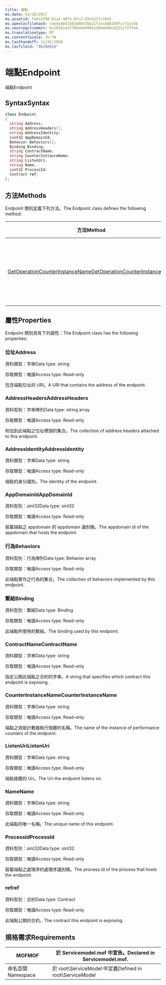 ```yaml
---
title: 端點
ms.date: 03/30/2017
ms.assetid: fe63370d-81a1-40f3-97c2-59cb357c78d2
ms.openlocfilehash: ceb4e4b41502b00d7bb21f1ecbd8249fccf1ce3b
ms.sourcegitcommit: bc293b14af795e0e999e3304dd40c0222cf2ffe4
ms.translationtype: MT
ms.contentlocale: zh-TW
ms.lasthandoff: 11/26/2020
ms.locfileid: "96288810"
---
```

# <a name="endpoint"></a><span data-ttu-id="66311-102">端點</span><span class="sxs-lookup"><span data-stu-id="66311-102">Endpoint</span></span>

<span data-ttu-id="66311-103">端點</span><span class="sxs-lookup"><span data-stu-id="66311-103">Endpoint</span></span>  
  
## <a name="syntax"></a><span data-ttu-id="66311-104">Syntax</span><span class="sxs-lookup"><span data-stu-id="66311-104">Syntax</span></span>  
  
```csharp
class Endpoint  
{  
  string Address;  
  string AddressHeaders[];  
  string AddressIdentity;  
  sint32 AppDomainId;  
  Behavior Behaviors[];  
  Binding Binding;  
  string ContractName;  
  string CounterInstanceName;  
  string ListenUri;  
  string Name;  
  sint32 ProcessId;  
  Contract ref;  
};  
```  
  
## <a name="methods"></a><span data-ttu-id="66311-105">方法</span><span class="sxs-lookup"><span data-stu-id="66311-105">Methods</span></span>  

 <span data-ttu-id="66311-106">Endpoint 類別定義下列方法。</span><span class="sxs-lookup"><span data-stu-id="66311-106">The Endpoint class defines the following method.</span></span>  
  
|<span data-ttu-id="66311-107">方法</span><span class="sxs-lookup"><span data-stu-id="66311-107">Method</span></span>|<span data-ttu-id="66311-108">描述</span><span class="sxs-lookup"><span data-stu-id="66311-108">Description</span></span>|  
|------------|-----------------|  
|[<span data-ttu-id="66311-109">GetOperationCounterInstanceName</span><span class="sxs-lookup"><span data-stu-id="66311-109">GetOperationCounterInstanceName</span></span>](getoperationcounterinstancename.md)|<span data-ttu-id="66311-110">擷取作業效能計數器執行個體名稱</span><span class="sxs-lookup"><span data-stu-id="66311-110">Retrieves the operation performance counter instance name</span></span>|  
  
## <a name="properties"></a><span data-ttu-id="66311-111">屬性</span><span class="sxs-lookup"><span data-stu-id="66311-111">Properties</span></span>  

 <span data-ttu-id="66311-112">Endpoint 類別具有下列屬性：</span><span class="sxs-lookup"><span data-stu-id="66311-112">The Endpoint class has the following properties:</span></span>  
  
### <a name="address"></a><span data-ttu-id="66311-113">位址</span><span class="sxs-lookup"><span data-stu-id="66311-113">Address</span></span>  

 <span data-ttu-id="66311-114">資料類型：字串</span><span class="sxs-lookup"><span data-stu-id="66311-114">Data type: string</span></span>  
  
 <span data-ttu-id="66311-115">存取類型：唯讀</span><span class="sxs-lookup"><span data-stu-id="66311-115">Access type: Read-only</span></span>  
  
 <span data-ttu-id="66311-116">包含端點位址的 URI。</span><span class="sxs-lookup"><span data-stu-id="66311-116">A URI that contains the address of the endpoint.</span></span>  
  
### <a name="addressheaders"></a><span data-ttu-id="66311-117">AddressHeaders</span><span class="sxs-lookup"><span data-stu-id="66311-117">AddressHeaders</span></span>  

 <span data-ttu-id="66311-118">資料型別：字串陣列</span><span class="sxs-lookup"><span data-stu-id="66311-118">Data type: string array</span></span>  
  
 <span data-ttu-id="66311-119">存取類型：唯讀</span><span class="sxs-lookup"><span data-stu-id="66311-119">Access type: Read-only</span></span>  
  
 <span data-ttu-id="66311-120">附加到此端點之位址標頭的集合。</span><span class="sxs-lookup"><span data-stu-id="66311-120">The collection of address headers attached to this endpoint.</span></span>  
  
### <a name="addressidentity"></a><span data-ttu-id="66311-121">AddressIdentity</span><span class="sxs-lookup"><span data-stu-id="66311-121">AddressIdentity</span></span>  

 <span data-ttu-id="66311-122">資料類型：字串</span><span class="sxs-lookup"><span data-stu-id="66311-122">Data type: string</span></span>  
  
 <span data-ttu-id="66311-123">存取類型：唯讀</span><span class="sxs-lookup"><span data-stu-id="66311-123">Access type: Read-only</span></span>  
  
 <span data-ttu-id="66311-124">端點的身分識別。</span><span class="sxs-lookup"><span data-stu-id="66311-124">The identity of the endpoint.</span></span>  
  
### <a name="appdomainid"></a><span data-ttu-id="66311-125">AppDomainId</span><span class="sxs-lookup"><span data-stu-id="66311-125">AppDomainId</span></span>  

 <span data-ttu-id="66311-126">資料型別：sint32</span><span class="sxs-lookup"><span data-stu-id="66311-126">Data type: sint32</span></span>  
  
 <span data-ttu-id="66311-127">存取類型：唯讀</span><span class="sxs-lookup"><span data-stu-id="66311-127">Access type: Read-only</span></span>  
  
 <span data-ttu-id="66311-128">裝載端點之 appdomain 的 appdomain 識別碼。</span><span class="sxs-lookup"><span data-stu-id="66311-128">The appdomain id of the appdomain that hosts the endpoint.</span></span>  
  
### <a name="behaviors"></a><span data-ttu-id="66311-129">行為</span><span class="sxs-lookup"><span data-stu-id="66311-129">Behaviors</span></span>  

 <span data-ttu-id="66311-130">資料型別：行為陣列</span><span class="sxs-lookup"><span data-stu-id="66311-130">Data type: Behavior array</span></span>  
  
 <span data-ttu-id="66311-131">存取類型：唯讀</span><span class="sxs-lookup"><span data-stu-id="66311-131">Access type: Read-only</span></span>  
  
 <span data-ttu-id="66311-132">此端點實作之行為的集合。</span><span class="sxs-lookup"><span data-stu-id="66311-132">The collection of behaviors implemented by this endpoint.</span></span>  
  
### <a name="binding"></a><span data-ttu-id="66311-133">繫結</span><span class="sxs-lookup"><span data-stu-id="66311-133">Binding</span></span>  

 <span data-ttu-id="66311-134">資料型別：繫結</span><span class="sxs-lookup"><span data-stu-id="66311-134">Data type: Binding</span></span>  
  
 <span data-ttu-id="66311-135">存取類型：唯讀</span><span class="sxs-lookup"><span data-stu-id="66311-135">Access type: Read-only</span></span>  
  
 <span data-ttu-id="66311-136">此端點所使用的繫結。</span><span class="sxs-lookup"><span data-stu-id="66311-136">The binding used by this endpoint.</span></span>  
  
### <a name="contractname"></a><span data-ttu-id="66311-137">ContractName</span><span class="sxs-lookup"><span data-stu-id="66311-137">ContractName</span></span>  

 <span data-ttu-id="66311-138">資料類型：字串</span><span class="sxs-lookup"><span data-stu-id="66311-138">Data type: string</span></span>  
  
 <span data-ttu-id="66311-139">存取類型：唯讀</span><span class="sxs-lookup"><span data-stu-id="66311-139">Access type: Read-only</span></span>  
  
 <span data-ttu-id="66311-140">指定公開此端點之合約的字串。</span><span class="sxs-lookup"><span data-stu-id="66311-140">A string that specifies which contract this endpoint is exposing.</span></span>  
  
### <a name="counterinstancename"></a><span data-ttu-id="66311-141">CounterInstanceName</span><span class="sxs-lookup"><span data-stu-id="66311-141">CounterInstanceName</span></span>  

 <span data-ttu-id="66311-142">資料類型：字串</span><span class="sxs-lookup"><span data-stu-id="66311-142">Data type: string</span></span>  
  
 <span data-ttu-id="66311-143">存取類型：唯讀</span><span class="sxs-lookup"><span data-stu-id="66311-143">Access type: Read-only</span></span>  
  
 <span data-ttu-id="66311-144">端點之效能計數器執行個體的名稱。</span><span class="sxs-lookup"><span data-stu-id="66311-144">The name of the instance of performance counters of the endpoint.</span></span>  
  
### <a name="listenuri"></a><span data-ttu-id="66311-145">ListenUri</span><span class="sxs-lookup"><span data-stu-id="66311-145">ListenUri</span></span>  

 <span data-ttu-id="66311-146">資料類型：字串</span><span class="sxs-lookup"><span data-stu-id="66311-146">Data type: string</span></span>  
  
 <span data-ttu-id="66311-147">存取類型：唯讀</span><span class="sxs-lookup"><span data-stu-id="66311-147">Access type: Read-only</span></span>  
  
 <span data-ttu-id="66311-148">端點接聽的 Uri。</span><span class="sxs-lookup"><span data-stu-id="66311-148">The Uri the endpoint listens on.</span></span>  
  
### <a name="name"></a><span data-ttu-id="66311-149">Name</span><span class="sxs-lookup"><span data-stu-id="66311-149">Name</span></span>  

 <span data-ttu-id="66311-150">資料類型：字串</span><span class="sxs-lookup"><span data-stu-id="66311-150">Data type: string</span></span>  
  
 <span data-ttu-id="66311-151">存取類型：唯讀</span><span class="sxs-lookup"><span data-stu-id="66311-151">Access type: Read-only</span></span>  
  
 <span data-ttu-id="66311-152">此端點的唯一名稱。</span><span class="sxs-lookup"><span data-stu-id="66311-152">The unique name of this endpoint.</span></span>  
  
### <a name="processid"></a><span data-ttu-id="66311-153">ProcessId</span><span class="sxs-lookup"><span data-stu-id="66311-153">ProcessId</span></span>  

 <span data-ttu-id="66311-154">資料型別：sint32</span><span class="sxs-lookup"><span data-stu-id="66311-154">Data type: sint32</span></span>  
  
 <span data-ttu-id="66311-155">存取類型：唯讀</span><span class="sxs-lookup"><span data-stu-id="66311-155">Access type: Read-only</span></span>  
  
 <span data-ttu-id="66311-156">裝載端點之處理序的處理序識別碼。</span><span class="sxs-lookup"><span data-stu-id="66311-156">The process Id of the process that hosts the endpoint.</span></span>  
  
### <a name="ref"></a><span data-ttu-id="66311-157">ref</span><span class="sxs-lookup"><span data-stu-id="66311-157">ref</span></span>  

 <span data-ttu-id="66311-158">資料型別：合約</span><span class="sxs-lookup"><span data-stu-id="66311-158">Data type: Contract</span></span>  
  
 <span data-ttu-id="66311-159">存取類型：唯讀</span><span class="sxs-lookup"><span data-stu-id="66311-159">Access type: Read-only</span></span>  
  
 <span data-ttu-id="66311-160">此端點公開的合約。</span><span class="sxs-lookup"><span data-stu-id="66311-160">The contract this endpoint is exposing.</span></span>  
  
## <a name="requirements"></a><span data-ttu-id="66311-161">規格需求</span><span class="sxs-lookup"><span data-stu-id="66311-161">Requirements</span></span>  
  
|<span data-ttu-id="66311-162">MOF</span><span class="sxs-lookup"><span data-stu-id="66311-162">MOF</span></span>|<span data-ttu-id="66311-163">於 Servicemodel.mof 中宣告。</span><span class="sxs-lookup"><span data-stu-id="66311-163">Declared in Servicemodel.mof.</span></span>|  
|---------|-----------------------------------|  
|<span data-ttu-id="66311-164">命名空間</span><span class="sxs-lookup"><span data-stu-id="66311-164">Namespace</span></span>|<span data-ttu-id="66311-165">於 root\ServiceModel 中定義</span><span class="sxs-lookup"><span data-stu-id="66311-165">Defined in root\ServiceModel</span></span>|
